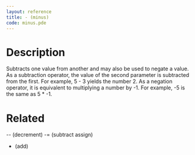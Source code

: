 ```yaml
---
layout: reference
title: - (minus)
code: minus.pde
---
```


# Description

Subtracts one value from another and may also be used to negate a value. As a subtraction operator, the value of the second parameter is subtracted from the first. For example, 5 - 3 yields the number 2. As a negation operator, it is equivalent to multiplying a number by -1. For example, -5 is the same as 5 * -1.  

# Related

-- (decrement)
-= (subtract assign)
+ (add)
